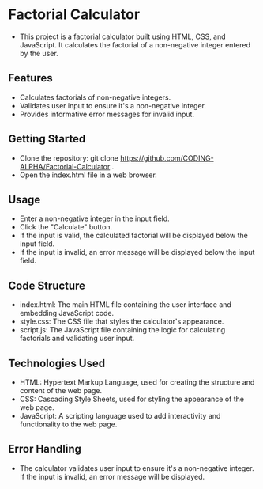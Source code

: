 # Factorial Calculator

- This project is a factorial calculator built using HTML, CSS, and JavaScript. It calculates the factorial of a non-negative integer entered by the user.

## Features

- Calculates factorials of non-negative integers.
- Validates user input to ensure it's a non-negative integer.
- Provides informative error messages for invalid input.

## Getting Started

- Clone the repository: git clone https://github.com/CODING-ALPHA/Factorial-Calculator .
- Open the index.html file in a web browser.

## Usage

- Enter a non-negative integer in the input field.
- Click the "Calculate" button.
- If the input is valid, the calculated factorial will be displayed below the input field.
- If the input is invalid, an error message will be displayed below the input field.

## Code Structure

- index.html: The main HTML file containing the user interface and embedding JavaScript code.
- style.css: The CSS file that styles the calculator's appearance.
- script.js: The JavaScript file containing the logic for calculating factorials and validating user input.

## Technologies Used

- HTML: Hypertext Markup Language, used for creating the structure and content of the web page.
- CSS: Cascading Style Sheets, used for styling the appearance of the web page.
- JavaScript: A scripting language used to add interactivity and functionality to the web page.

## Error Handling

- The calculator validates user input to ensure it's a non-negative integer. If the input is invalid, an error message will be displayed.
